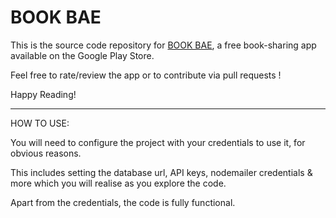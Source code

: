 # BOOK BAE

This is the source code repository for <a href="https://play.google.com/store/apps/details?id=com.bhumika.bookapp">BOOK BAE</a>, a free book-sharing app available on the Google Play Store.

Feel free to rate/review the app or to contribute via pull requests !

Happy Reading!

__________________________

HOW TO USE:

You will need to configure the project with your credentials to use it, for obvious reasons.

This includes setting the database url, API keys, nodemailer credentials & more which you will realise as you explore the code.

Apart from the credentials, the code is fully functional.